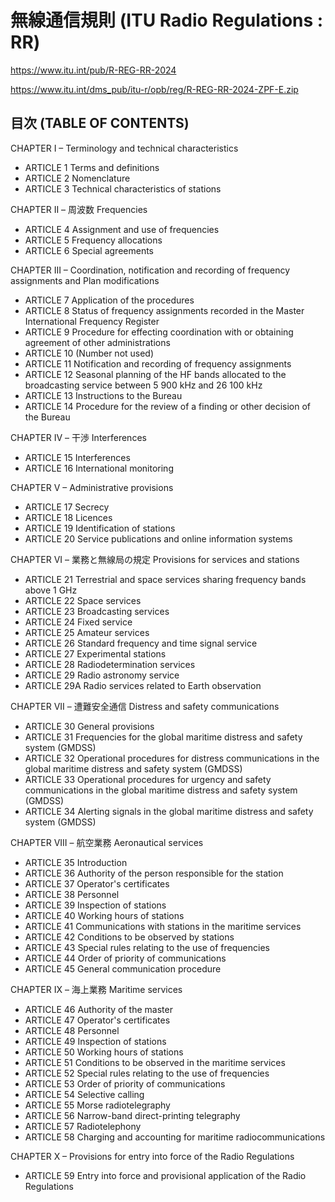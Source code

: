 # 無線通信規則 (ITU Radio Regulations : RR)

https://www.itu.int/pub/R-REG-RR-2024

https://www.itu.int/dms_pub/itu-r/opb/reg/R-REG-RR-2024-ZPF-E.zip

## 目次 (TABLE OF CONTENTS)
CHAPTER I – Terminology and technical characteristics 
- ARTICLE 1 Terms and definitions
- ARTICLE 2 Nomenclature
- ARTICLE 3 Technical characteristics of stations

CHAPTER II – 周波数 Frequencies 
- ARTICLE 4 Assignment and use of frequencies 
- ARTICLE 5 Frequency allocations 
- ARTICLE 6 Special agreements

CHAPTER III – Coordination, notification and recording of frequency assignments and Plan modifications 
- ARTICLE 7 Application of the procedures 
- ARTICLE 8 Status of frequency assignments recorded in the Master International Frequency Register 
- ARTICLE 9 Procedure for effecting coordination with or obtaining agreement of other administrations
- ARTICLE 10 (Number not used) 
- ARTICLE 11 Notification and recording of frequency assignments 
- ARTICLE 12 Seasonal planning of the HF bands allocated to the broadcasting service between 5 900 kHz and 26 100 kHz
- ARTICLE 13 Instructions to the Bureau
- ARTICLE 14 Procedure for the review of a finding or other decision of the Bureau
 
CHAPTER IV – 干渉 Interferences 
- ARTICLE 15 Interferences 
- ARTICLE 16 International monitoring
 
CHAPTER V – Administrative provisions
- ARTICLE 17 Secrecy
- ARTICLE 18 Licences
- ARTICLE 19 Identification of stations
- ARTICLE 20 Service publications and online information systems

CHAPTER VI – 業務と無線局の規定 Provisions for services and stations 
- ARTICLE 21 Terrestrial and space services sharing frequency bands above 1 GHz
- ARTICLE 22 Space services
- ARTICLE 23 Broadcasting services
- ARTICLE 24 Fixed service
- ARTICLE 25 Amateur services
- ARTICLE 26 Standard frequency and time signal service
- ARTICLE 27 Experimental stations
- ARTICLE 28 Radiodetermination services
- ARTICLE 29 Radio astronomy service
- ARTICLE 29A Radio services related to Earth observation

CHAPTER VII – 遭難安全通信 Distress and safety communications 
- ARTICLE 30 General provisions
- ARTICLE 31 Frequencies for the global maritime distress and safety system (GMDSS)
- ARTICLE 32 Operational procedures for distress communications in the global maritime distress and safety system (GMDSS)
- ARTICLE 33 Operational procedures for urgency and safety communications in the global maritime distress and safety system (GMDSS)
- ARTICLE 34 Alerting signals in the global maritime distress and safety system (GMDSS)

CHAPTER VIII – 航空業務 Aeronautical services 
- ARTICLE 35 Introduction
- ARTICLE 36 Authority of the person responsible for the station
- ARTICLE 37 Operator's certificates
- ARTICLE 38 Personnel
- ARTICLE 39 Inspection of stations
- ARTICLE 40 Working hours of stations
- ARTICLE 41 Communications with stations in the maritime services
- ARTICLE 42 Conditions to be observed by stations
- ARTICLE 43 Special rules relating to the use of frequencies
- ARTICLE 44 Order of priority of communications
- ARTICLE 45 General communication procedure

CHAPTER IX – 海上業務 Maritime services 
- ARTICLE 46 Authority of the master
- ARTICLE 47 Operator's certificates
- ARTICLE 48 Personnel
- ARTICLE 49 Inspection of stations
- ARTICLE 50 Working hours of stations
- ARTICLE 51 Conditions to be observed in the maritime services
- ARTICLE 52 Special rules relating to the use of frequencies
- ARTICLE 53 Order of priority of communications
- ARTICLE 54 Selective calling
- ARTICLE 55 Morse radiotelegraphy
- ARTICLE 56 Narrow-band direct-printing telegraphy
- ARTICLE 57 Radiotelephony
- ARTICLE 58 Charging and accounting for maritime radiocommunications

CHAPTER X – Provisions for entry into force of the Radio Regulations 
- ARTICLE 59 Entry into force and provisional application of the Radio Regulations

